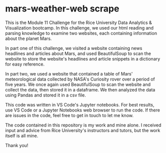 # mars-weather-web scrape

This is the Module 11 Challenge for the Rice University Data Analytics & Visualization bootcamp. In this challenge, we used our html reading and parsing knowledge to examine two websites, each containing information about the planet Mars.

In part one of this challenge, we visited a website containing news headlines and articles about Mars, and used BeautifulSoup to scan the website to store the website's headlines and article snippets in a dictionary for easy reference.

In part two, we used a website that contained a table of Mars' meteorological data collected by NASA's Curiosity rover over a period of five years. We once again used BeautifulSoup to scan the website and collect the data, then stored it in a dataframe. We then analyzed the data using Pandas and stored it in a csv file.

This code was written in VS Code's Jupyter notebooks. For best results, use VS Code or a Jupyter Notebooks web browser to run the code. If there are issues in the code, feel free to get in touch to let me know.

The code contained in this repository is my work and mine alone. I received input and advice from Rice University's instructors and tutors, but the work itself is all mine.

Thank you!
